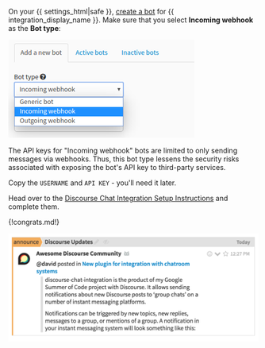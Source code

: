 On your {{ settings_html|safe }},
[create a bot](/help/add-a-bot-or-integration) for
{{ integration_display_name }}. Make sure that you select
**Incoming webhook** as the **Bot type**:

![Bot types](/static/images/integrations/bot_types.png)

The API keys for "Incoming webhook" bots are limited to only
sending messages via webhooks. Thus, this bot type lessens
the security risks associated with exposing the bot's API
key to third-party services.

Copy the `USERNAME` and `API KEY` - you'll need it later.

Head over to the
[Discourse Chat Integration Setup Instructions](https://meta.discourse.org/t/68501)
and complete them.

{!congrats.md!}

![Discourse chat integration](/static/images/integrations/discourse/001.png)
